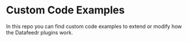 # Custom Code Examples

In this repo you can find custom code examples to extend or modify how the Datafeedr plugins work.

